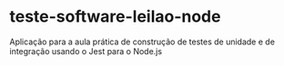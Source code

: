 # teste-software-leilao-node

Aplicação para a aula prática de construção de testes de unidade e de integração usando o Jest para o Node.js



